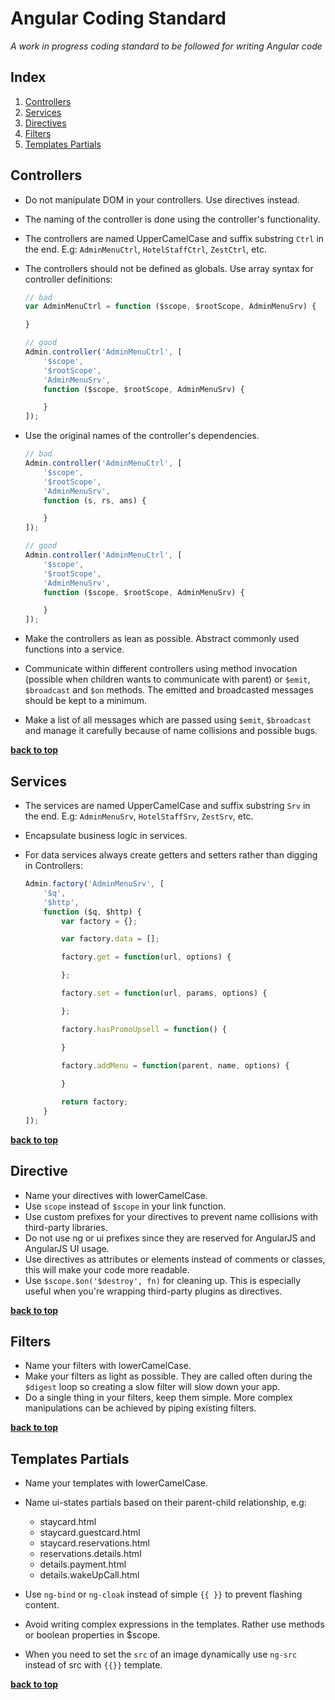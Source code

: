 # Angular Coding Standard

*A work in progress coding standard to be followed for writing Angular code*

## Index

1. [Controllers](#controllers)
1. [Services](#services)
1. [Directives](#directives)
1. [Filters](#filters)
1. [Templates Partials](#templates-partials)


## Controllers

  - Do not manipulate DOM in your controllers. Use directives instead.
  - The naming of the controller is done using the controller's functionality.
  - The controllers are named UpperCamelCase and suffix substring `Ctrl` in the end. E.g: `AdminMenuCtrl`, `HotelStaffCtrl`, `ZestCtrl`, etc.
  - The controllers should not be defined as globals. Use array syntax for controller definitions:

    ```javascript
    // bad
    var AdminMenuCtrl = function ($scope, $rootScope, AdminMenuSrv) {

    }

    // good
    Admin.controller('AdminMenuCtrl', [
    	'$scope',
    	'$rootScope',
    	'AdminMenuSrv',
    	function ($scope, $rootScope, AdminMenuSrv) {

    	}
    ]);
    ```

  - Use the original names of the controller's dependencies.

  	```javascript
  	// bad
    Admin.controller('AdminMenuCtrl', [
    	'$scope',
    	'$rootScope',
    	'AdminMenuSrv',
    	function (s, rs, ams) {

    	}
    ]);

    // good
    Admin.controller('AdminMenuCtrl', [
    	'$scope',
    	'$rootScope',
    	'AdminMenuSrv',
    	function ($scope, $rootScope, AdminMenuSrv) {

    	}
    ]);
    ```

  - Make the controllers as lean as possible. Abstract commonly used functions into a service.
  - Communicate within different controllers using method invocation (possible when children wants to communicate with parent) or `$emit`, `$broadcast` and `$on` methods. The emitted and broadcasted messages should be kept to a minimum.
  - Make a list of all messages which are passed using `$emit`, `$broadcast` and manage it carefully because of name collisions and possible bugs.

**[back to top](#index)**


## Services

  - The services are named UpperCamelCase and suffix substring `Srv` in the end. E.g: `AdminMenuSrv`, `HotelStaffSrv`, `ZestSrv`, etc.
  - Encapsulate business logic in services.
  - For data services always create getters and setters rather than digging in Controllers:

  	```javascript
    Admin.factory('AdminMenuSrv', [
    	'$q',
    	'$http',
    	function ($q, $http) {
    		var factory = {};

    		var factory.data = [];

    		factory.get = function(url, options) {

    		};

    		factory.set = function(url, params, options) {

    		};

    		factory.hasPromoUpsell = function() {

    		}

    		factory.addMenu = function(parent, name, options) {
    		  
    		}

    		return factory;
    	}
    ]);
    ```

**[back to top](#index)**


## Directive

  - Name your directives with lowerCamelCase.
  - Use `scope` instead of `$scope` in your link function.
  - Use custom prefixes for your directives to prevent name collisions with third-party libraries.
  - Do not use ng or ui prefixes since they are reserved for AngularJS and AngularJS UI usage.
  - Use directives as attributes or elements instead of comments or classes, this will make your code more readable.
  - Use `$scope.$on('$destroy', fn)` for cleaning up. This is especially useful when you're wrapping third-party plugins as directives.

**[back to top](#index)**


## Filters

  - Name your filters with lowerCamelCase.
  - Make your filters as light as possible. They are called often during the `$digest` loop so creating a slow filter will slow down your app.
  - Do a single thing in your filters, keep them simple. More complex manipulations can be achieved by piping existing filters.

**[back to top](#index)**


## Templates Partials
  
  - Name your templates with lowerCamelCase.
  - Name ui-states partials based on their parent-child relationship, e.g:

  	+ staycard.html
  	+ staycard.guestcard.html
    + staycard.reservations.html
    + reservations.details.html
    + details.payment.html
    + details.wakeUpCall.html

  - Use `ng-bind` or `ng-cloak` instead of simple `{{ }}` to prevent flashing content.
  - Avoid writing complex expressions in the templates. Rather use methods or boolean properties in $scope.
  - When you need to set the `src` of an image dynamically use `ng-src` instead of src with `{{}}` template.

**[back to top](#index)**
